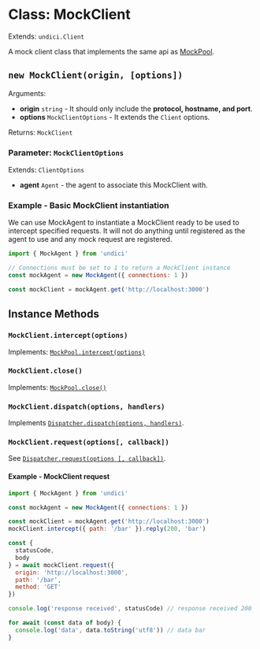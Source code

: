 # Class: MockClient

Extends: `undici.Client`

A mock client class that implements the same api as [MockPool](MockPool.md).

## `new MockClient(origin, [options])`

Arguments:

* **origin** `string` - It should only include the **protocol, hostname, and port**.
* **options** `MockClientOptions` - It extends the `Client` options.

Returns: `MockClient`

### Parameter: `MockClientOptions`

Extends: `ClientOptions`

* **agent** `Agent` - the agent to associate this MockClient with.

### Example - Basic MockClient instantiation

We can use MockAgent to instantiate a MockClient ready to be used to intercept specified requests. It will not do anything until registered as the agent to use and any mock request are registered.

```js
import { MockAgent } from 'undici'

// Connections must be set to 1 to return a MockClient instance
const mockAgent = new MockAgent({ connections: 1 })

const mockClient = mockAgent.get('http://localhost:3000')
```

## Instance Methods

### `MockClient.intercept(options)`

Implements: [`MockPool.intercept(options)`](MockPool.md#mockpoolinterceptoptions)

### `MockClient.close()`

Implements: [`MockPool.close()`](MockPool.md#mockpoolclose)

### `MockClient.dispatch(options, handlers)`

Implements [`Dispatcher.dispatch(options, handlers)`](Dispatcher.md#dispatcherdispatchoptions-handler).

### `MockClient.request(options[, callback])`

See [`Dispatcher.request(options [, callback])`](Dispatcher.md#dispatcherrequestoptions-callback).

#### Example - MockClient request

```js
import { MockAgent } from 'undici'

const mockAgent = new MockAgent({ connections: 1 })

const mockClient = mockAgent.get('http://localhost:3000')
mockClient.intercept({ path: '/bar' }).reply(200, 'bar')

const {
  statusCode,
  body
} = await mockClient.request({
  origin: 'http://localhost:3000',
  path: '/bar',
  method: 'GET'
})

console.log('response received', statusCode) // response received 200

for await (const data of body) {
  console.log('data', data.toString('utf8')) // data bar
}
```

